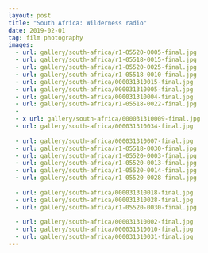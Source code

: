 ```yaml
---
layout: post
title: "South Africa: Wilderness radio"
date: 2019-02-01
tag: film photography
images:
  - url: gallery/south-africa/r1-05520-0005-final.jpg
  - url: gallery/south-africa/r1-05518-0015-final.jpg
  - url: gallery/south-africa/r1-05520-0025-final.jpg
  - url: gallery/south-africa/r1-05518-0010-final.jpg
  - url: gallery/south-africa/000031310015-final.jpg
  - url: gallery/south-africa/000031310005-final.jpg
  - url: gallery/south-africa/000031310004-final.jpg
  - url: gallery/south-africa/r1-05518-0022-final.jpg
  -
  - x url: gallery/south-africa/000031310009-final.jpg
  - url: gallery/south-africa/000031310034-final.jpg
  
  - url: gallery/south-africa/000031310007-final.jpg
  - url: gallery/south-africa/r1-05518-0030-final.jpg
  - url: gallery/south-africa/r1-05520-0003-final.jpg
  - url: gallery/south-africa/r1-05520-0013-final.jpg
  - url: gallery/south-africa/r1-05520-0014-final.jpg
  - url: gallery/south-africa/r1-05520-0028-final.jpg
  
  - url: gallery/south-africa/000031310018-final.jpg
  - url: gallery/south-africa/000031310028-final.jpg
  - url: gallery/south-africa/r1-05520-0030-final.jpg
  
  - url: gallery/south-africa/000031310002-final.jpg
  - url: gallery/south-africa/000031310010-final.jpg
  - url: gallery/south-africa/000031310031-final.jpg
---
```

